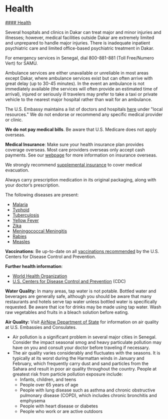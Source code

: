 # Health

[#### Health](javascript:void(0); "Health")

Several hospitals and clinics in Dakar can treat major and minor injuries and illnesses; however, medical facilities outside Dakar are extremely limited and unprepared to handle major injuries. There is inadequate inpatient psychiatric care and limited office-based psychiatric treatment in Dakar.

For emergency services in Senegal, dial 800-881-881 (Toll Free/Numero Vert) for SAMU.

Ambulance services are either unavailable or unreliable in most areas except Dakar, where ambulance services exist but can often arrive with great delay (up to 30-45 minutes). In the event an ambulance is not immediately available (the services will often provide an estimated time of arrival), injured or seriously ill travelers may prefer to take a taxi or private vehicle to the nearest major hospital rather than wait for an ambulance.

The U.S. Embassy maintains a list of doctors and hospitals [here](https://sn.usembassy.gov/services/#local) under "local resources." We do not endorse or recommend any specific medical provider or clinic.

**We do not pay medical bills**. Be aware that U.S. Medicare does not apply overseas.

**Medical Insurance**: Make sure your health insurance plan provides coverage overseas. Most care providers overseas only accept cash payments. See our [webpage](https://travel.state.gov/content/travel/en/international-travel/before-you-go/your-health-abroad/Insurance_Coverage_Overseas.html) for more information on insurance overseas.

We strongly recommend [supplemental insurance](https://travel.state.gov/content/travel/en/international-travel/before-you-go/your-health-abroad/Insurance_Coverage_Overseas.html) to cover medical evacuation.

Always carry prescription medication in its original packaging, along with your doctor’s prescription.

The following diseases are present:

* [Malaria](https://wwwnc.cdc.gov/travel/yellowbook/2020/travel-related-infectious-diseases/malaria)
* [Typhoid](https://wwwnc.cdc.gov/travel/yellowbook/2020/travel-related-infectious-diseases/typhoid-and-paratyphoid-fever)
* [Tuberculosis](https://wwwnc.cdc.gov/travel/yellowbook/2020/travel-related-infectious-diseases/tuberculosis)
* [Yellow Fever](https://wwwnc.cdc.gov/travel/yellowbook/2020/preparing-international-travelers/yellow-fever-vaccine-and-malaria-prophylaxis-information-by-country)
* [Zika](https://wwwnc.cdc.gov/travel/yellowbook/2020/travel-related-infectious-diseases/zika)
* [Meningococcal Meningitis](https://wwwnc.cdc.gov/travel/yellowbook/2020/travel-related-infectious-diseases/meningococcal-disease)
* [Rabies](https://wwwnc.cdc.gov/travel/yellowbook/2020/travel-related-infectious-diseases/rabies)
* [Measles](https://wwwnc.cdc.gov/travel/yellowbook/2020/travel-related-infectious-diseases/measles-rubeola)

**Vaccinations**: Be up-to-date on all [vaccinations recommended](https://wwwnc.cdc.gov/travel/destinations/list) by the U.S. Centers for Disease Control and Prevention.

**Further health information**:

* [World Health Organization](https://www.who.int/travel-advice)
* [U.S. Centers for Disease Control and Prevention](https://wwwnc.cdc.gov/travel/destinations/list) (CDC)

**Water Quality:** In many areas, tap water is not potable. Bottled water and beverages are generally safe, although you should be aware that many restaurants and hotels serve tap water unless bottled water is specifically requested. Be aware that ice for drinks may be made using tap water. Wash raw vegetables and fruits in a bleach solution before eating.

**Air Quality:** Visit [AirNow Department of State](https://www.airnow.gov/index.cfm?action=airnow.global_summary) for information on air quality at U.S. Embassies and Consulates.

* Air pollution is a significant problem in several major cities in Senegal. Consider the impact seasonal smog and heavy particulate pollution may have on you and consult your doctor before traveling if necessary.
* The air quality varies considerably and fluctuates with the seasons. It is typically at its worst during the Harmattan winds in January and February, which frequently carry dust and sand particles from the Sahara and result in poor air quality throughout the country. People at greatest risk from particle pollution exposure include:
  + Infants, children, and teens
  + People over 65 years of age
  + People with lung disease such as asthma and chronic obstructive pulmonary disease (COPD), which includes chronic bronchitis and emphysema
  + People with heart disease or diabetes
  + People who work or are active outdoors